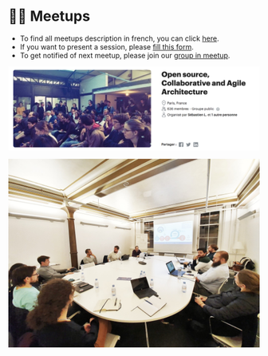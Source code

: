 # 👷‍♀️ Meetups

* To find all meetups description in french, you can click [here](../../fr/meetups-agile-bim/).
* If you want to present a session, please [fill this form](https://sebastien277352.typeform.com/to/Z1CeRnBm).
* To get notified of next meetup, please join our [group in meetup](https://www.meetup.com/fr-FR/collaborative-architecture/).



![](../../.gitbook/assets/open-source-agile-collaborative-meetup.png)

![Meetup chez Valode et Pistre du 09/12/2019](../../.gitbook/assets/photo-analisa.jpeg)


